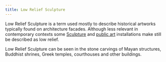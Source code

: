 ```yaml
---
title: Low Relief Sculpture
---
```


Low Relief Sculpture is a term used mostly to describe historical artworks typically found on architecture facades. Although less relevant in contemporary contexts some [Sculpture](sculpture.md) and [public art](public-art.md) installations make still be described as low relief.

Low Relief Sculpture can be seen in the stone carvings of Mayan structures, Buddhist shrines, Greek temples, courthouses and other buildings.
